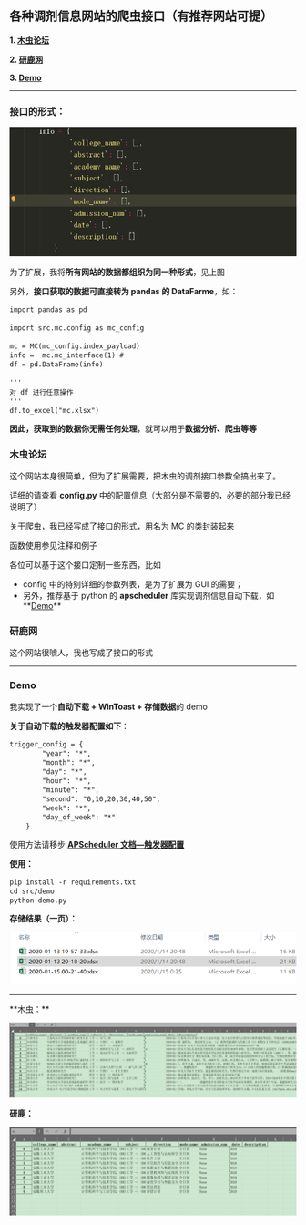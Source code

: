 ## 各种调剂信息网站的爬虫接口（有推荐网站可提）

**1. [木虫论坛](../dispensing/src/mc/)**

**2. [研鹿网](../dispensing/src/yl/)**

**3. [Demo](../dispensing/src/demo/)**

<hr>

### 接口的形式：

![image-20200114200545324](README.assets/image-20200114200545324.png)

为了扩展，我将**所有网站的数据都组织为同一种形式**，见上图

另外，**接口获取的数据可直接转为 pandas 的 DataFarme**，如：

```
import pandas as pd

import src.mc.config as mc_config

mc = MC(mc_config.index_payload)
info =  mc.mc_interface(1) # 
df = pd.DataFrame(info)

'''
对 df 进行任意操作
'''
df.to_excel("mc.xlsx")
```

**因此，获取到的数据你无需任何处理**，就可以用于**数据分析、爬虫等等**

### 木虫论坛

这个网站本身很简单，但为了扩展需要，把木虫的调剂接口参数全搞出来了。

详细的请查看 **config.py**  中的配置信息（大部分是不需要的，必要的部分我已经说明了）



关于爬虫，我已经写成了接口的形式，用名为 MC 的类封装起来

函数使用参见注释和例子



各位可以基于这个接口定制一些东西，比如

- config 中的特别详细的参数列表，是为了扩展为 GUI 的需要；
- 另外，推荐基于 python 的 **apscheduler** 库实现调剂信息自动下载，如**[Demo](../dispensing/src/demo/)**

### 研鹿网

这个网站很唬人，我也写成了接口的形式

<hr>

### Demo

我实现了一个**自动下载 + WinToast + 存储数据**的 demo

**关于自动下载的触发器配置如下**：

```
trigger_config = {
		"year": "*",
		"month": "*",
		"day": "*",
		"hour": "*",
		"minute": "*",
		"second": "0,10,20,30,40,50",
		"week": "*",
		"day_of_week": "*"
	}
```

使用方法请移步 **[APScheduler 文档—触发器配置](https://book-and-note.readthedocs.io/zh/latest/note/python/APScheduler.html#trigger)**

**使用：**

```
pip install -r requirements.txt
cd src/demo
python demo.py
```

**存储结果（一页）：**

![image-20200115002632538](README.assets/image-20200115002632538.png)

<hr>
**木虫：**

![image-20200115002544750](README.assets/image-20200115002544750.png)

**研鹿：**

![image-20200115002459153](README.assets/image-20200115002459153.png)
